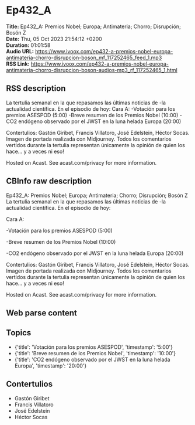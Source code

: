 # Ep432_A  
**Title:** Ep432_A: Premios Nobel; Europa; Antimateria; Chorro; Disrupción; Bosón Z  
**Date:** Thu, 05 Oct 2023 21:54:12 +0200  
**Duration:** 01:01:58  
**Audio URL:** https://www.ivoox.com/ep432-a-premios-nobel-europa-antimateria-chorro-disrupcion-boson_mf_117252465_feed_1.mp3  
**RSS Link:** https://www.ivoox.com/ep432-a-premios-nobel-europa-antimateria-chorro-disrupcion-boson-audios-mp3_rf_117252465_1.html  

## RSS description
La tertulia semanal en la que repasamos las últimas noticias de -la actualidad científica. En el episodio de hoy:
Cara A:
-Votación para los premios ASESPOD (5:00)
-Breve resumen de los Premios Nobel (10:00)
-CO2 endógeno observado por el JWST en la luna helada Europa (20:00)

Contertulios: Gastón Giribet, Francis Villatoro, José Edelstein, Héctor Socas. Imagen de portada realizada con Midjourney. Todos los comentarios vertidos durante la tertulia representan únicamente la opinión de quien los hace... y a veces ni eso!


 Hosted on Acast. See acast.com/privacy for more information.

## CBInfo raw description
Ep432_A: Premios Nobel; Europa; Antimateria; Chorro; Disrupción; Bosón Z
La tertulia semanal en la que repasamos las últimas noticias de -la actualidad científica. En el episodio de hoy:

Cara A:

-Votación para los premios ASESPOD (5:00)

-Breve resumen de los Premios Nobel (10:00)

-CO2 endógeno observado por el JWST en la luna helada Europa (20:00)



Contertulios: Gastón Giribet, Francis Villatoro, José Edelstein, Héctor Socas. Imagen de portada realizada con Midjourney. Todos los comentarios vertidos durante la tertulia representan únicamente la opinión de quien los hace... y a veces ni eso!





 Hosted on Acast. See acast.com/privacy for more information.




## Web parse content


## Topics
- {'title': 'Votación para los premios ASESPOD', 'timestamp': '5:00'}
- {'title': 'Breve resumen de los Premios Nobel', 'timestamp': '10:00'}
- {'title': 'CO2 endógeno observado por el JWST en la luna helada Europa', 'timestamp': '20:00'}
## Contertulios
- Gastón Giribet
- Francis Villatoro
- José Edelstein
- Héctor Socas